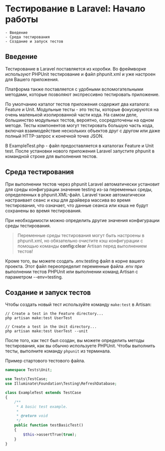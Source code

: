 # Тестирование в Laravel: Начало работы 
	- Введение
	- Среда тестирования 
	- Создание и запуск тестов
	
## Введение

Тестирование в Laravel поставляется из коробки. Во фреймворке используют PHPUnit тестирование и файл phpunit.xml и уже настроен для Вашего приложения.

Платформа также поставляется с удобными вспомогательными методами, которые позволяют экспрессивно тестировать приложение.

По умолчанию каталог тестов приложения содержит два каталога: Feature и Unit. Модульные тесты - это тесты, которые фокусируются на очень маленькой изолированной части кода. На самом деле, большинство модульных тестов, вероятно, сосредоточены на одном методе. Тесты компонентов могут тестировать большую часть кода, включая взаимодействие нескольких объектов друг с другом или даже полный HTTP-запрос к конечной точке JSON.

В ExampleTest.php - файл предоставляется в каталогах Feature и Unit test. После установки нового приложения Laravel запустите phpunit в командной строке для выполнения тестов.

## Среда тестирования

При выполнении тестов через phpunit Laravel автоматически установит для среды конфигурации значение testing из-за переменных среды, определенных в phpunit.XML-файл. Laravel также автоматически настраивает сеанс и кэш для драйвера массива во время тестирования, что означает, что данные сеанса или кэша не будут сохранены во время тестирования.

При необходимости можно определить другие значения конфигурации среды тестирования.

> Переменные среды тестирования могут быть настроены в phpunit.xml, но обязательно очистите кэш конфигурации с помощью команды **config:clear** Artisan перед выполнением тестов!

Кроме того, вы можете создать .env.testing файл в корне вашего проекта. Этот файл переопределит переменные файла .env при выполнении тестов PHPUnit или выполнении команд Artisan с параметром --env=testing.

## Создание и запуск тестов

Чтобы создать новый тест используйте команду `make:test` в Artisan:

```console
// Create a test in the Feature directory...
php artisan make:test UserTest

// Create a test in the Unit directory...
php artisan make:test UserTest --unit
```

После того, как тест был создан, вы можете определить методы тестирования, как вы обычно используете PHPUnit. Чтобы выполнить тесты, выполните команду `phpunit` из терминала.

Пример стартового тестового файла.

```php
namespace Tests\Unit;

use Tests\TestCase;
use Illuminate\Foundation\Testing\RefreshDatabase;

class ExampleTest extends TestCase
{
    /**
     * A basic test example.
     *
     * @return void
     */
    public function testBasicTest()
    {
        $this->assertTrue(true);
    }
}
```

